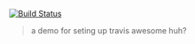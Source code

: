 [![Build Status](https://travis-ci.org/slugbyte/article-api.svg?branch=master)](https://travis-ci.org/slugbyte/article-api)

> a demo for seting up travis
awesome huh?

